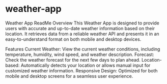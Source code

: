# weather-app

Weather App ReadMe
Overview
This Weather App is designed to provide users with accurate and up-to-date weather information based on their location. It retrieves data from a reliable weather API and presents it in an easy-to-understand format on both mobile and desktop devices.

Features
Current Weather: View the current weather conditions, including temperature, humidity, wind speed, and weather description.
Forecast: Check the weather forecast for the next few days to plan ahead.
Location-based: Automatically detects your location or allows manual input for customized weather information.
Responsive Design: Optimized for both mobile and desktop screens for a seamless user experience.
